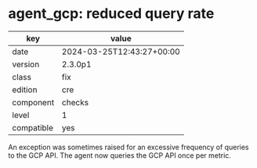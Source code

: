 [//]: # (werk v2)
# agent_gcp: reduced query rate

key        | value
---------- | ---
date       | 2024-03-25T12:43:27+00:00
version    | 2.3.0p1
class      | fix
edition    | cre
component  | checks
level      | 1
compatible | yes

An exception was sometimes raised for an excessive frequency of queries to the GCP API.
The agent now queries the GCP API once per metric.
